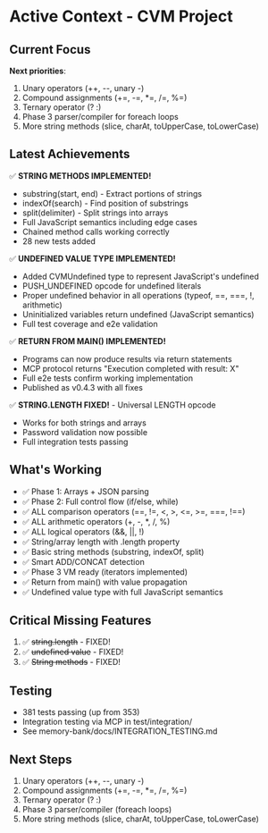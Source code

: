 # Active Context - CVM Project

## Current Focus
**Next priorities**:
1. Unary operators (++, --, unary -)
2. Compound assignments (+=, -=, *=, /=, %=)
3. Ternary operator (? :)
4. Phase 3 parser/compiler for foreach loops
5. More string methods (slice, charAt, toUpperCase, toLowerCase)

## Latest Achievements
✅ **STRING METHODS IMPLEMENTED!**
- substring(start, end) - Extract portions of strings
- indexOf(search) - Find position of substrings
- split(delimiter) - Split strings into arrays
- Full JavaScript semantics including edge cases
- Chained method calls working correctly
- 28 new tests added

✅ **UNDEFINED VALUE TYPE IMPLEMENTED!**
- Added CVMUndefined type to represent JavaScript's undefined
- PUSH_UNDEFINED opcode for undefined literals
- Proper undefined behavior in all operations (typeof, ==, ===, !, arithmetic)
- Uninitialized variables return undefined (JavaScript semantics)
- Full test coverage and e2e validation

✅ **RETURN FROM MAIN() IMPLEMENTED!**
- Programs can now produce results via return statements
- MCP protocol returns "Execution completed with result: X"
- Full e2e tests confirm working implementation
- Published as v0.4.3 with all fixes

✅ **STRING.LENGTH FIXED!** - Universal LENGTH opcode
- Works for both strings and arrays
- Password validation now possible
- Full integration tests passing

## What's Working
- ✅ Phase 1: Arrays + JSON parsing
- ✅ Phase 2: Full control flow (if/else, while)
- ✅ ALL comparison operators (==, !=, <, >, <=, >=, ===, !==)
- ✅ ALL arithmetic operators (+, -, *, /, %)
- ✅ ALL logical operators (&&, ||, !)
- ✅ String/array length with .length property
- ✅ Basic string methods (substring, indexOf, split)
- ✅ Smart ADD/CONCAT detection
- ✅ Phase 3 VM ready (iterators implemented)
- ✅ Return from main() with value propagation
- ✅ Undefined value type with full JavaScript semantics

## Critical Missing Features
1. ✅ ~~string.length~~ - FIXED!
2. ✅ ~~undefined value~~ - FIXED!
3. ✅ ~~String methods~~ - FIXED!

## Testing
- 381 tests passing (up from 353)
- Integration testing via MCP in test/integration/
- See memory-bank/docs/INTEGRATION_TESTING.md

## Next Steps
1. Unary operators (++, --, unary -)
2. Compound assignments (+=, -=, *=, /=, %=)
3. Ternary operator (? :)
4. Phase 3 parser/compiler (foreach loops)
5. More string methods (slice, charAt, toUpperCase, toLowerCase)
